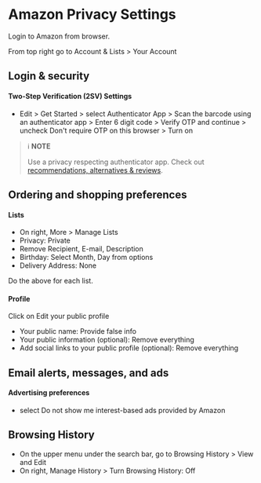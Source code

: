 # Amazon Privacy Settings

Login to Amazon from browser.

From top right go to Account & Lists > Your Account



## Login & security

#### Two-Step Verification (2SV) Settings
- Edit > Get Started > select Authenticator App > Scan the barcode using an authenticator app > Enter 6 digit code > Verify OTP and continue > uncheck Don't require OTP on this browser > Turn on

> :information_source: **NOTE**
>
> Use a privacy respecting authenticator app. Check out [recommendations, alternatives & reviews](https://github.com/StellarSand/privacy-settings#recommendations-alternatives--reviews).



## Ordering and shopping preferences

#### Lists
- On right, More > Manage Lists
- Privacy: Private
- Remove Recipient, E-mail, Description
- Birthday: Select Month, Day from options
- Delivery Address: None

Do the above for each list.

#### Profile
Click on Edit your public profile
- Your public name: Provide false info
- Your public information (optional): Remove everything
- Add social links to your public profile (optional): Remove everything



## Email alerts, messages, and ads

#### Advertising preferences
- select Do not show me interest-based ads provided by Amazon



## Browsing History
- On the upper menu under the search bar, go to Browsing History > View and Edit
- On right, Manage History > Turn Browsing History: Off
